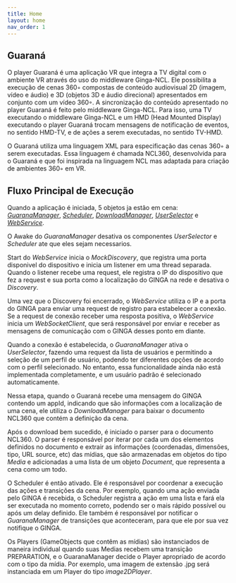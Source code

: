 ```yaml
---
title: Home
layout: home
nav_order: 1
---
```


## Guaraná
O player Guaraná é uma aplicação VR que integra a TV digital com o
ambiente VR através do uso do middleware Ginga-NCL. Ele possibilita a execução de cenas 360◦ compostas de conteúdo audiovisual 2D (imagem, vídeo e áudio) e 3D (objetos 3D e áudio direcional) apresentados em conjunto com um vídeo 360◦. A sincronização do conteúdo apresentado no player Guaraná é feito pelo middleware Ginga-NCL. Para isso, uma TV executando o middleware Ginga-NCL e um HMD (Head Mounted Display) executando o player Guaraná trocam mensagens de notificação de eventos, no sentido HMD-TV, e de ações a serem executadas, no sentido TV-HMD.

O Guaraná utiliza uma linguagem XML para especificação das cenas 360◦ a serem executadas. Essa linguagem é chamada NCL360, desenvolvida para o Guaraná e que foi inspirada na linguagem NCL mas adaptada para criação de ambientes 360◦ em VR.

## Fluxo Principal de Execução
Quando a aplicação é iniciada, 5 objetos ja estão em cena: [*GuaranaManager*](https://gpmm.github.io/TestPages/guaranaManager.html), [*Scheduler*](https://gpmm.github.io/TestPages/Formatter/scheduler.html), [*DownloadManager*](https://gpmm.github.io/TestPages/WebService/downloadmanager.html), [*UserSelector*](https://gpmm.github.io/TestPages/WebService/userselector.html) e [*WebService*](https://gpmm.github.io/TestPages/WebService/webservice.html).

O Awake do *GuaranaManager* desativa os componentes *UserSelector* e *Scheduler* ate que eles sejam necessarios.

Start do *WebService* inicia o *MockDiscovery*, que registra uma porta disponivel do dispositivo e inicia um listener em uma thread separada. Quando o listener recebe uma request, ele registra o IP do dispositivo que fez a request e sua porta como a localização do GINGA na rede e desativa o *Discovery*.

Uma vez que o Discovery foi encerrado, o *WebService* utiliza o IP e a porta do GINGA para enviar uma request de registro para estabelecer a conexão. Se a request de conexão receber uma resposta positiva, o *WebService* inicia um *WebSocketClient*, que será responsável por enviar e receber as mensagens de comunicação com o GINGA desses ponto em diante.

Quando a conexão é estabelecida, o *GuaranaManager* ativa o *UserSelector*, fazendo uma request da lista de usuários e permitindo a seleção de um perfil de usuário, podendo ter diferentes opções de acordo com o perfil selecionado. No entanto, essa funcionalidade ainda não está implementada completamente, e um usuário padrão é selecionado automaticamente.

Nessa etapa, quando o Guaraná recebe uma mensagem do GINGA contendo um appId, indicando que são informações com a localização de uma cena, ele utiliza o *DownloadManager* para baixar o documento NCL360 que contém a definição da cena. 

Após o download bem sucedido, é iniciado o parser para o documento NCL360. O parser é responsável por iterar por cada um dos elementos definidos no documento e extrair as informações (coordenadas, dimensões, tipo, URL source, etc) das mídias, que são armazenadas em objetos do tipo *Media* e adicionadas a uma lista de um objeto *Document*, que representa a cena como um todo.

O Scheduler é então ativado. Ele é responsável por coordenar a execução das ações e transições da cena. Por exemplo, quando uma ação enviada pelo GINGA é recebida, o Scheduler registra a ação em uma lista e fará ela ser executada no momento correto, podendo ser o mais rápido possível ou após um delay definido. Ele também é responsável por notificar o *GuaranaManager* de transições que aconteceram, para que ele por sua vez notifique o GINGA.

Os Players (GameObjects que contêm as mídias) são instanciados de maneira individual quando suas Medias recebem uma transição PREPARATION, e o GuaranaManager decide o Player apropriado de acordo com o tipo da mídia. Por exemplo, uma imagem de extensão .jpg será instanciada em um Player do tipo *image2DPlayer*.
